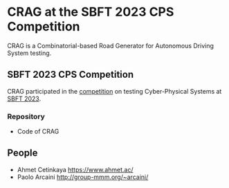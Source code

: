 # CRAG at the SBFT 2023 CPS Competition

CRAG is a Combinatorial-based Road Generator for Autonomous Driving System testing.

## SBFT 2023 CPS Competition
CRAG participated in the [competition](https://sbft23.github.io/tools/) on testing Cyber-Physical Systems at [SBFT 2023](https://sbft23.github.io/).

### Repository
* Code of CRAG

## People
* Ahmet Cetinkaya https://www.ahmet.ac/
* Paolo Arcaini http://group-mmm.org/~arcaini/
